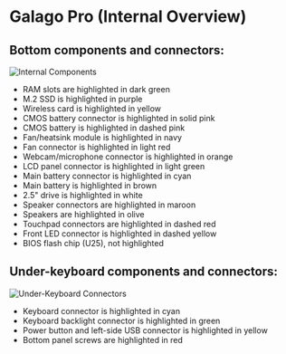 # Galago Pro (Internal Overview)

## Bottom components and connectors:

![Internal Components](./img/components-highlighted.jpg)

- RAM slots are highlighted in dark green
- M.2 SSD is highlighted in purple
- Wireless card is highlighted in yellow
- CMOS battery connector is highlighted in solid pink
- CMOS battery is highlighted in dashed pink
- Fan/heatsink module is highlighted in navy
- Fan connector is highlighted in light red
- Webcam/microphone connector is highlighted in orange
- LCD panel connector is highlighted in light green
- Main battery connector is highlighted in cyan
- Main battery is highlighted in brown
- 2.5" drive is highlighted in white
- Speaker connectors are highlighted in maroon
- Speakers are highlighted in olive
- Touchpad connectors are highlighted in dashed red
- Front LED connector is highlighted in dashed yellow
- BIOS flash chip (U25), not highlighted

## Under-keyboard components and connectors:

![Under-Keyboard Connectors](./img/under-keyboard.jpg)

- Keyboard connector is highlighted in cyan
- Keyboard backlight connector is highlighted in green
- Power button and left-side USB connector is highlighted in yellow
- Bottom panel screws are highlighted in red
